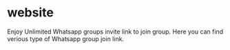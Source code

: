 # website
Enjoy Unlimited Whatsapp groups invite link to join group. Here you can find verious type of Whatsapp group join link.
